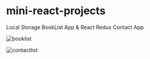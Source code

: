 # mini-react-projects
Local Storage BookList App  &amp;  React Redux Contact App


![booklist](https://user-images.githubusercontent.com/106027748/176455044-7883312c-b717-40f5-bc83-2afce6c0e9e8.png)


![contactlist](https://user-images.githubusercontent.com/106027748/176455107-513ced54-63fc-4d3d-bc04-e1052a001ef7.png)
